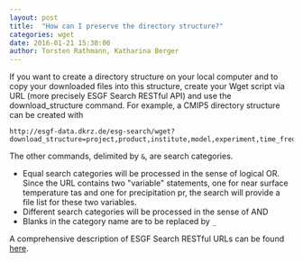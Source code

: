 ```yaml
---
layout: post
title:  "How can I preserve the directory structure?"
categories: wget
date: 2016-01-21 15:30:00
author: Torsten Rathmann, Katharina Berger
---
```


If you want to create a directory structure on your local computer and to copy your downloaded files into this structure, create your Wget script via URL (more precisely ESGF Search RESTful API) and use the download_structure command. For example, a CMIP5 directory structure can be created with

    http://esgf-data.dkrz.de/esg-search/wget?download_structure=project,product,institute,model,experiment,time_frequency,realm,cmor_table,ensemble,version,variable&project=CMIP5&experiment=historical&cmor_table=Amon&variable=tas&variable=pr

The other commands, delimited by `&`, are search categories.
* Equal search categories will be processed in the sense of logical OR. Since the URL contains two "variable" statements, one for near surface temperature tas and one for precipitation pr, the search will provide a file list for these two variables.
* Different search categories will be processed in the sense of AND
* Blanks in the category name are to be replaced by `_`

A comprehensive description of ESGF Search RESTful URLs can be found [here][ESGF Search RESTful API].

[ESGF Search RESTful API]: https://github.com/ESGF/esgf.github.io/wiki/ESGF_Search_REST_API
